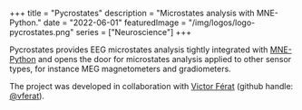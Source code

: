 +++
title = "Pycrostates"
description = "Microstates analysis with MNE-Python."
date = "2022-06-01"
featuredImage = "/img/logos/logo-pycrostates.png"
series = ["Neuroscience"]
+++

Pycrostates provides EEG microstates analysis tightly integrated with
[MNE-Python](https://mne.tools) and opens the door for microstates analysis applied to
other sensor types, for instance MEG magnetometers and gradiometers.

The project was developed in collaboration with
[Victor Férat](https://vferat.github.io/)
(github handle: [@vferat](https://github.com/vferat)).
